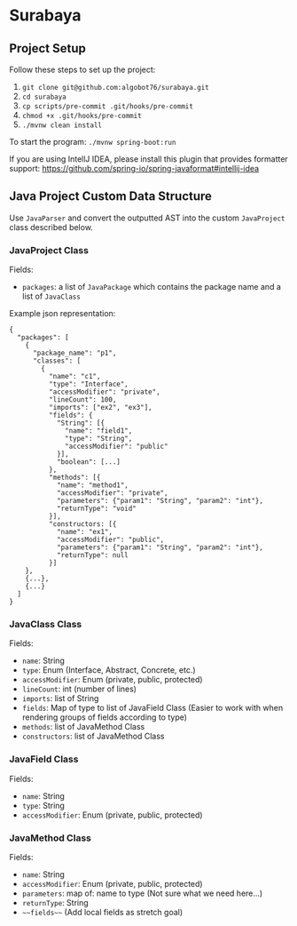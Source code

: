 # Surabaya

## Project Setup

Follow these steps to set up the project:

1. `git clone git@github.com:algobot76/surabaya.git`
1. `cd surabaya`
1. `cp scripts/pre-commit .git/hooks/pre-commit`
1. `chmod +x .git/hooks/pre-commit`
1. `./mvnw clean install`

To start the program: `./mvnw spring-boot:run`

If you are using IntellJ IDEA, please install this plugin that provides formatter support: https://github.com/spring-io/spring-javaformat#intellij-idea

## Java Project Custom Data Structure
Use `JavaParser` and convert the outputted AST into the custom `JavaProject` class described below.

### JavaProject Class
Fields:
- `packages`: a list of `JavaPackage` which contains the package name and a list of `JavaClass`    

Example json representation:   
```
{
  "packages": [
    {
      "package_name": "p1",
      "classes": [
        {
          "name": "c1",
          "type": "Interface",
          "accessModifier": "private",
          "lineCount": 100,
          "imports": ["ex2", "ex3"],
          "fields": {
            "String": [{
              "name": "field1",
              "type": "String",
              "accessModifier": "public"
            }],
            "boolean": [...]
          },
          "methods": [{
            "name": "method1",
            "accessModifier": "private",
            "parameters": {"param1": "String", "param2": "int"},
            "returnType": "void"
          }],
          "constructors: [{
            "name": "ex1",
            "accessModifier": "public",
            "parameters": {"param1": "String", "param2": "int"},
            "returnType": null
          }]
    },
    {...},
    {...}
  ]
}
```

### JavaClass Class
Fields:
- `name`: String
- `type`: Enum (Interface, Abstract, Concrete, etc.)
- `accessModifier`: Enum (private, public, protected)
- `lineCount`: int (number of lines)
- `imports`: list of String
- `fields`: Map of type to list of JavaField Class (Easier to work with when rendering groups of fields according to type)
- `methods`: list of JavaMethod Class
- `constructors`: list of JavaMethod Class

### JavaField Class
Fields:
- `name`: String
- `type`: String
- `accessModifier`: Enum (private, public, protected)

### JavaMethod Class
Fields:
- `name`: String
- `accessModifier`: Enum (private, public, protected)
- `parameters`: map of: name to type (Not sure what we need here...)
- `returnType`: String
- `~~fields~~` (Add local fields as stretch goal)
